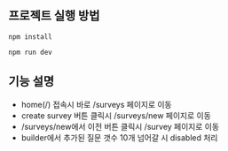 ## 프로젝트 실행 방법

```
npm install

npm run dev
```

## 기능 설명

- home(/) 접속시 바로 /surveys 페이지로 이동
- create survey 버튼 클릭시 /surveys/new 페이지로 이동
- /surveys/new에서 이전 버튼 클릭시 /survey 페이지로 이동
- builder에서 추가된 질문 갯수 10개 넘어갈 시 disabled 처리
